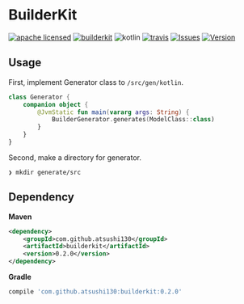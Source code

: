 # BuilderKit

[![apache licensed](https://img.shields.io/badge/License-Apache_2.0-d94c32.svg)](./license-apache.md)
[![builderkit](https://img.shields.io/badge/Kotlin-BuilderKit-3B5998.svg)](https://github.com/atsushi130/BuilderKit.git)
![kotlin](https://img.shields.io/badge/Language-Kotlin-f88909.svg)
[![travis](https://travis-ci.org/atsushi130/BuilderKit.svg?branch=develop)](https://travis-ci.org/atsushi130/BuilderKit)
[![Issues](https://img.shields.io/github/issues-raw/atsushi130/BuilderKit.svg)](https://github.com/atsushi130/BuilderKit/issues)
[![Version](https://img.shields.io/badge/Version-0.x-00b7c9.svg)](https://github.com/atsushi130/BuilderKit/issues)

## Usage
First, implement Generator class to `/src/gen/kotlin`.
```kotlin
class Generator {
    companion object {
        @JvmStatic fun main(vararg args: String) {
            BuilderGenerator.generates(ModelClass::class)
        }
    }
}
```

Second, make a directory for generator.
```
❯ mkdir generate/src
```

## Dependency
**Maven**
```xml
<dependency>
    <groupId>com.github.atsushi130</groupId>
    <artifactId>builderkit</artifactId>
    <version>0.2.0</version>
</dependency>
```

**Gradle**
```gradle
compile 'com.github.atsushi130:builderkit:0.2.0'
```

